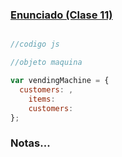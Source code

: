 ### [Enunciado (Clase 11)](https://github.com/Fictizia/Master-en-Programacion-FullStack-con-JavaScript-y-Node.js_ed3/blob/master/teoria/clase11.md)


```js

//codigo js

//objeto maquina

var vendingMachine = {
  customers: ,
    items:
    customers:
};


```

### Notas...

